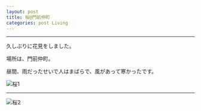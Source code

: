 ```yaml
---
layout: post
title: 桜@門前仲町
categories: post Living
---
```


----
久しぶりに花見をしました。

場所は、門前仲町。

昼間、雨だったせいで人はまばらで、風があって寒かったです。

![桜1]({{domain}}/img/2014sakura1.JPG)
- - -
![桜2]({{domain}}/img/2014sakura2.JPG)
